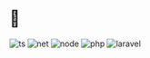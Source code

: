 # 👋

![ts](https://img.shields.io/badge/TypeScript-3178C6.svg?style=for-the-badge&logo=TypeScript&logoColor=white) ![net](https://img.shields.io/badge/.NET-512BD4.svg?style=for-the-badge&logo=dotnet&logoColor=white) ![node](https://img.shields.io/badge/Node.js-339933.svg?style=for-the-badge&logo=nodedotjs&logoColor=white) ![php](https://img.shields.io/badge/PHP-777BB4.svg?style=for-the-badge&logo=PHP&logoColor=white) ![laravel](https://img.shields.io/badge/Laravel-FF2D20?style=for-the-badge&logo=laravel&logoColor=white)
